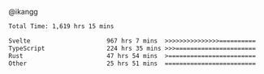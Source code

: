 @ikangg
<!--START_SECTION:waka-->

```txt
Total Time: 1,619 hrs 15 mins

Svelte                     967 hrs 7 mins  >>>>>>>>>>>>>>>==========   58.79 %
TypeScript                 224 hrs 35 mins >>>======================   13.65 %
Rust                       47 hrs 54 mins  >========================   02.91 %
Other                      25 hrs 51 mins  =========================   01.57 %
```

<!--END_SECTION:waka-->
